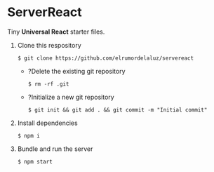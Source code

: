 # ServerReact

Tiny **Universal React** starter files.

1. Clone this respository

    ```
    $ git clone https://github.com/elrumordelaluz/servereact
    ```

    - ?Delete the existing git repository

        ```
        $ rm -rf .git
        ```

    - ?Initialize a new git repository

        ```
        $ git init && git add . && git commit -m "Initial commit"
        ```

1. Install dependencies

    ```
    $ npm i
    ```

1. Bundle and run the server

    ```
    $ npm start
    ```

